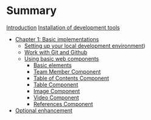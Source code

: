 # Summary

[Introduction](./introduction.md)
[Installation of development tools](./installation.md)
- [Chapter 1: Basic implementations](./chapter1/index.md)
    - [Setting up your local development environment](./chapter1/local-development.md)) 
    - [Work with Git and Github]()
    - [Using basic web components](./chapter1/web-components/index.md)
        - [Basic elements](./chapter1/web-components/basic-elements.md)
        - [Team Member Component](./chapter1/web-components/team-member.md)
        - [Table of Contents Component](./chapter1/web-components/table-of-contents.md)
        - [Table Component](./chapter1/web-components/table.md)
        - [Image Component]()
        - [Video Component]()
        - [References Component]()
- [Optional enhancement]()
